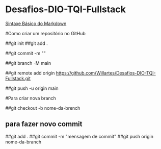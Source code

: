 # Desafios-DIO-TQI-Fullstack

[Sintaxe Básico do Markdown](https://www.markdownguide.org/basic-syntax/)

#Como criar um repositório no GitHub

##git init
##git add .

##git commit -m ""

##git branch -M main

##git remote add origin https://github.com/Willartes/Desafios-DIO-TQI-Fullstack.git

##git push -u origin main

#Para criar nova branch

##git checkout -b nome-da-brench

## para fazer novo commit
##git add .
##git commit -m "mensagem de commit"
##git push origin nome-da-branch
